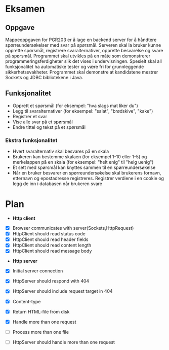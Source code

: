 # Eksamen

## Oppgave

Mappeoppgaven for PGR203 er å lage en backend server for å håndtere spørreundersøkelser med svar på spørsmål. Serveren skal la bruker kunne opprette spørsmål,
registrere svaralternativer, opprette besvarelse og svare på spørsmål.
Programmet skal utvikles på en måte som demonstrerer programmeringsferdigheter slik det vises i undervisningen. Spesielt skal all funksjonalitet ha automatiske
tester og være fri for grunnleggende sikkerhetssvakheter. Programmet skal demonstre at kandidatene mestrer Sockets og JDBC bibliotekene i Java.

## Funksjonalitet
 
- Opprett et spørsmål (for eksempel: "hva slags mat liker du")
- Legg til svaralternativer (for eksempel: "salat", "brødskive", "kake")
- Registrer et svar
- Vise alle svar på et spørsmål
- Endre tittel og tekst på et spørsmål
### Ekstra funksjonalitet

- Hvert svaralternativ skal besvares på en skala
- Brukeren kan bestemme skalaen (for eksempel 1-10 eller 1-5) og merkelappen på en skala (for eksempel: "helt enig" til "helg uenig")
- Et sett med spørsmål kan knyttes sammen til en spørreundersøkelse
- Når en bruker besvarer en spørreundersøkelse skal brukerens fornavn, etternavn og epostadresse registreres. Registrer verdiene i en cookie og legg de inn i
  databasen når brukeren svare

# Plan
* **Http client**
* [x] Browser communicates with server(Sockets,HttpRequest)
* [x] HttpClient should read status code
* [x] HttpClient should read header fields
* [x] HttpClient should read content length
* [x] HttpClient should read message body
* **Http server** 
* [x] Initial server connection 
* [x] HttpServer should respond with 404
* [x] HttpServer should include request target in 404
* [x] Content-type
* [x] Return HTML-file from disk
* [x] Handle more than one request
* [ ] Process more than one file
* [ ] HttpServer should handle more than one request



